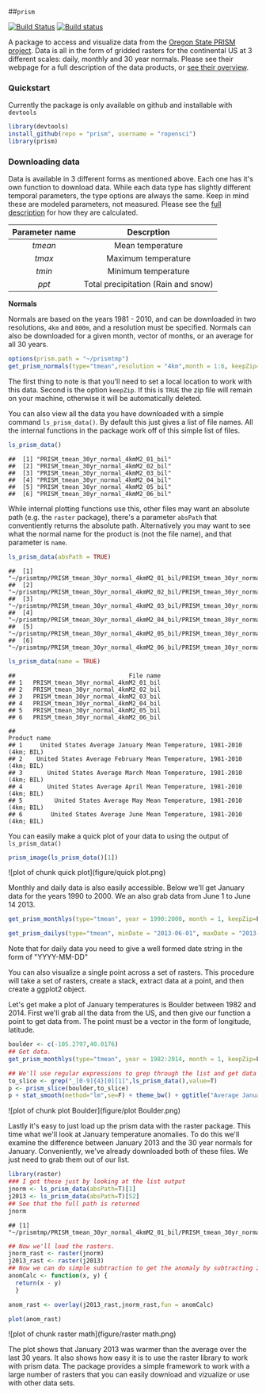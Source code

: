 ##`prism`

[![Build Status](https://api.travis-ci.org/ropensci/prism.png?branch=master)](https://travis-ci.org/ropensci/prism)
[![Build status](https://ci.appveyor.com/api/projects/status/ie38i6p5651pc1o5/branch/master)](https://ci.appveyor.com/project/sckott/prism/branch/master)

A package to access and visualize data from the [Oregon State PRISM project](http://www.prism.oregonstate.edu/).  Data is all in the form of gridded rasters for the continental US at 3 different scales: daily, monthly and 30 year normals.  Please see their webpage for a full description of the data products, or [see their overview](http://www.prism.oregonstate.edu/documents/PRISM_datasets_aug2013.pdf).

### Quickstart
Currently the package is only available on github and installable with `devtools`

```r
library(devtools)
install_github(repo = "prism", username = "ropensci")
library(prism)
```

### Downloading data

Data is available in 3 different forms as mentioned above.  Each one has it's own function to download data. While each data type has slightly different temporal parameters, the type options are always the same.  Keep in mind these are modeled parameters, not measured.  Please see the [full description](http://www.prism.oregonstate.edu/documents/Daly2008_PhysiographicMapping_IntJnlClim.pdf) for how they are calculated.

| Parameter name| Descrption           |
|:---------------:|:-------------:|
| *tmean*      | Mean temperature |
| *tmax*      | Maximum temperature      |
| *tmin* | Minimum temperature      |
| *ppt*  | Total precipitation (Rain and snow)|

**Normals**

Normals are based on the years 1981 - 2010, and can be downloaded in two resolutions, `4km` and `800m`, and a resolution must be specified.  Normals can also be downloaded for a given month, vector of months, or an average for all 30 years.


```r
options(prism.path = "~/prismtmp")
get_prism_normals(type="tmean",resolution = "4km",month = 1:6, keepZip=F)
```

The first thing to note is that you'll need to set a local location to work with this data.  Second is the option `keepZip`.  If this is `TRUE` the zip file will remain on your machine, otherwise it will be automatically deleted.

You can also view all the data you have downloaded with a simple command `ls_prism_data()`.  By default this just gives a list of file names.  All the internal functions in the package work off of this simple list of files.  

```r
ls_prism_data()
```

```
##  [1] "PRISM_tmean_30yr_normal_4kmM2_01_bil"
##  [2] "PRISM_tmean_30yr_normal_4kmM2_02_bil"
##  [3] "PRISM_tmean_30yr_normal_4kmM2_03_bil"
##  [4] "PRISM_tmean_30yr_normal_4kmM2_04_bil"
##  [5] "PRISM_tmean_30yr_normal_4kmM2_05_bil"
##  [6] "PRISM_tmean_30yr_normal_4kmM2_06_bil"

```

While internal plotting functions use this, other files may want an absolute path (e.g. the `raster` package), there's a parameter `absPath` that conventiently returns the absolute path.  Alternatively you may want to see what the normal name for the product is (not the file name), and that parameter is `name`.

```r
ls_prism_data(absPath = TRUE)
```

```
##  [1] "~/prismtmp/PRISM_tmean_30yr_normal_4kmM2_01_bil/PRISM_tmean_30yr_normal_4kmM2_01_bil.bil"  
##  [2] "~/prismtmp/PRISM_tmean_30yr_normal_4kmM2_02_bil/PRISM_tmean_30yr_normal_4kmM2_02_bil.bil"  
##  [3] "~/prismtmp/PRISM_tmean_30yr_normal_4kmM2_03_bil/PRISM_tmean_30yr_normal_4kmM2_03_bil.bil"  
##  [4] "~/prismtmp/PRISM_tmean_30yr_normal_4kmM2_04_bil/PRISM_tmean_30yr_normal_4kmM2_04_bil.bil"  
##  [5] "~/prismtmp/PRISM_tmean_30yr_normal_4kmM2_05_bil/PRISM_tmean_30yr_normal_4kmM2_05_bil.bil"  
##  [6] "~/prismtmp/PRISM_tmean_30yr_normal_4kmM2_06_bil/PRISM_tmean_30yr_normal_4kmM2_06_bil.bil"  
```

```r
ls_prism_data(name = TRUE)
```

```
##                                File name
## 1   PRISM_tmean_30yr_normal_4kmM2_01_bil
## 2   PRISM_tmean_30yr_normal_4kmM2_02_bil
## 3   PRISM_tmean_30yr_normal_4kmM2_03_bil
## 4   PRISM_tmean_30yr_normal_4kmM2_04_bil
## 5   PRISM_tmean_30yr_normal_4kmM2_05_bil
## 6   PRISM_tmean_30yr_normal_4kmM2_06_bil

##                                                               Product name
## 1     United States Average January Mean Temperature, 1981-2010 (4km; BIL)
## 2    United States Average February Mean Temperature, 1981-2010 (4km; BIL)
## 3       United States Average March Mean Temperature, 1981-2010 (4km; BIL)
## 4       United States Average April Mean Temperature, 1981-2010 (4km; BIL)
## 5         United States Average May Mean Temperature, 1981-2010 (4km; BIL)
## 6        United States Average June Mean Temperature, 1981-2010 (4km; BIL)
```

You can easily make a quick plot of your data to using the output of `ls_prism_data()`


```r
prism_image(ls_prism_data()[1])
```

![plot of chunk quick plot](figure/quick plot.png)

Monthly and daily data is also easily accessible. Below we'll get January data for the years 1990 to 2000. We an also grab data from June 1 to June 14 2013.


```r
get_prism_monthlys(type="tmean", year = 1990:2000, month = 1, keepZip=F)
```


```r
get_prism_dailys(type="tmean", minDate = "2013-06-01", maxDate = "2013-06-14", keepZip=F)
```

Note that for daily data you need to give a well formed date string in the form of "YYYY-MM-DD"

You can also visualize a single point across a set of rasters.  This procedure will take a set of rasters, create a stack, extract data at a point, and then create a ggplot2 object.

Let's get make a plot of January temperatures is Boulder between 1982 and 2014.  First we'll grab all the data from the US, and then give our function a point to get data from.  The point must be a vector in the form of longitude, latitude.


```r
boulder <- c(-105.2797,40.0176)
## Get data.
get_prism_monthlys(type="tmean", year = 1982:2014, month = 1, keepZip=F)
```


```r
## We'll use regular expressions to grep through the list and get data only from the month of January
to_slice <- grep("_[0-9]{4}[0][1]",ls_prism_data(),value=T)
p <- prism_slice(boulder,to_slice)
p + stat_smooth(method="lm",se=F) + theme_bw() + ggtitle("Average January temperature in Boulder, CO 1982-2014")
```

![plot of chunk plot Boulder](figure/plot Boulder.png)

Lastly it's easy to just load up the prism data with the raster package.  This time what we'll look at January temperature anomalies.  To do this we'll examine the difference between January 2013 and the 30 year normals for January.  Conveniently, we've already downloaded both of these files.  We just need to grab them out of our list.


```r
library(raster)
### I got these just by looking at the list output
jnorm <- ls_prism_data(absPath=T)[1]
j2013 <- ls_prism_data(absPath=T)[52]
## See that the full path is returned
jnorm
```

```
## [1] "~/prismtmp/PRISM_tmean_30yr_normal_4kmM2_01_bil/PRISM_tmean_30yr_normal_4kmM2_01_bil.bil"
```

```r
## Now we'll load the rasters.
jnorm_rast <- raster(jnorm)
j2013_rast <- raster(j2013)
## Now we can do simple subtraction to get the anomaly by subtracting 2014 from the 30 year normal map
anomCalc <- function(x, y) {
  return(x - y)
  }

anom_rast <- overlay(j2013_rast,jnorm_rast,fun = anomCalc)

plot(anom_rast)
```

![plot of chunk raster math](figure/raster math.png)

The plot shows that January 2013 was warmer than the average over the last 30 years.  It also shows how easy it is to use the raster library to work with prism data.  The package provides a simple framework to work with a large number of rasters that you can easily download and vizualize or use with other data sets.
